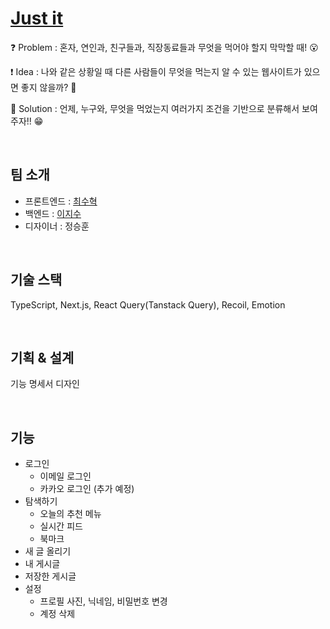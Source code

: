 # [Just it](http://justit.kr/)

❓ Problem : 혼자, 연인과, 친구들과, 직장동료들과 무엇을 먹어야 할지 막막할 때! 😮

❗️ Idea : 나와 같은 상황일 때 다른 사람들이 무엇을 먹는지 알 수 있는 웹사이트가 있으면 좋지 않을까? 🤔

💯 Solution : 언제, 누구와, 무엇을 먹었는지 여러가지 조건을 기반으로 분류해서 보여주자!! 😁

<br/>

## 팀 소개

- 프론트엔드 : [최수혁](https://github.com/choisuhyeok1255)
- 백엔드 : [이지수](https://github.com/2jisu)
- 디자이너 : 정승훈

<br/>

## 기술 스택

TypeScript, Next.js, React Query(Tanstack Query), Recoil, Emotion

<br/>

## 기획 & 설계

기능 명세서
디자인

<br/>

## 기능

- 로그인
  - 이메일 로그인
  - 카카오 로그인 (추가 예정)
- 탐색하기
  - 오늘의 추천 메뉴
  - 실시간 피드
  - 북마크
- 새 글 올리기
- 내 게시글
- 저장한 게시글
- 설정
  - 프로필 사진, 닉네임, 비밀번호 변경
  - 계정 삭제
